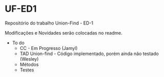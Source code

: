 # UF-ED1
Repositório do trabalho Union-Find - ED-1

Modificações e Novidades serão colocadas no readme.
* To do 
	- CC - Em Progresso (Jamyl)
	- TAD Union-find - Código implementado, porém ainda não testado (Wesley)
	- Métodos
	- Testes
